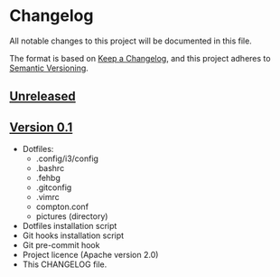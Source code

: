# Changelog
All notable changes to this project will be documented in this file.

The format is based on [Keep a Changelog](https://keepachangelog.com/en/1.0.0/),
and this project adheres to [Semantic Versioning](https://semver.org/spec/v2.0.0.html).

## [Unreleased]

## [Version 0.1]
- Dotfiles:
	- .config/i3/config
	- .bashrc
	- .fehbg
	- .gitconfig
	- .vimrc
	- compton.conf
	- pictures (directory)
- Dotfiles installation script
- Git hooks installation script
- Git pre-commit hook
- Project licence (Apache version 2.0)
- This CHANGELOG file.

[Unreleased]: https://github.com/jaylamb/dotfiles.git
[Version 0.1]: https://github.com/jaylamb/dotfiles/pull/5
